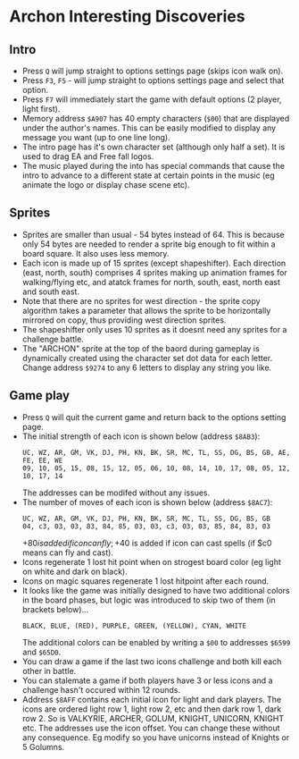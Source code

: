 # Archon Interesting Discoveries

## Intro

- Press `Q` will jump straight to options settings page (skips icon walk on).
- Press `F3`, `F5` - will jump straight to options settings page and select that option.
- Press `F7` will immediately start the game with default options (2 player, light first).
- Memory address `$A907` has 40 empty characters (`$00`) that are displayed under the author's names. This can be
  easily modified to display any message you want (up to one line long).
- The intro page has it's own character set (although only half a set). It is used to drag EA and Free fall logos.
- The music played during the into has special commands that cause the intro to advance to a different state at
  certain points in the music (eg animate the logo or display chase scene etc).

## Sprites

- Sprites are smaller than usual - 54 bytes instead of 64. This is because only 54 bytes are needed to render a
  sprite big enough to fit within a board square. It also uses less memory.
- Each icon is made up of 15 sprites (except shapeshifter). Each direction (east, north, south) comprises 4 sprites
  making up animation frames for walking/flying etc, and atatck frames for north, south, east, north east and south
  east.
- Note that there are no sprites for west direction - the sprite copy algorithm takes a parameter that allows the
  sprite to be horizontally mirrored on copy, thus providing west direction sprites.
- The shapeshifter only uses 10 sprites as it doesnt need any sprites for a challenge battle.
- The "ARCHON" sprite at the top of the baord during gameplay is dynamically created using the character set dot data
  for each letter. Change address `$9274` to any 6 letters to display any string you like.

## Game play

- Press `Q` will quit the current game and return back to the options setting page.
- The initial strength of each icon is shown below (address `$8AB3`):
  ```
  UC, WZ, AR, GM, VK, DJ, PH, KN, BK, SR, MC, TL, SS, DG, BS, GB, AE, FE, EE, WE
  09, 10, 05, 15, 08, 15, 12, 05, 06, 10, 08, 14, 10, 17, 08, 05, 12, 10, 17, 14
  ```
  The addresses can be modifed without any issues.
- The number of moves of each icon is shown below (address `$8AC7`):
  ```
  UC, WZ, AR, GM, VK, DJ, PH, KN, BK, SR, MC, TL, SS, DG, BS, GB
  04, c3, 03, 03, 83, 84, 85, 03, 03, c3, 03, 03, 85, 84, 83, 03
  ```
  +$80 is added if icon can fly; +$40 is added if icon can cast spells (if $c0 means can fly and cast).
- Icons regenerate 1 lost hit point when on strogest board color (eg light on white and dark on black).
- Icons on magic squares regenerate 1 lost hitpoint after each round.
- It looks like the game was initially designed to have two additional colors in the board phases, but logic was
  introduced to skip two of them (in brackets below)...
  ```
  BLACK, BLUE, (RED), PURPLE, GREEN, (YELLOW), CYAN, WHITE
  ```
  The additional colors can be enabled by writing a `$00` to addresses `$6599` and `$65D0`.
- You can draw a game if the last two icons challenge and both kill each other in battle.
- You can stalemate a game if both players have 3 or less icons and a challenge hasn't occured within 12 rounds.
- Address `$8AFF` contains each initial icon for light and dark players. The icons are ordered light row 1, light
  row 2, etc and then dark row 1, dark row 2. So is VALKYRIE, ARCHER, GOLUM, KNIGHT, UNICORN, KNIGHT etc. The addresses
  use the icon offset. You can change these without any consequence. Eg modify so you have unicorns instead of
  Knights or 5 Golumns.
